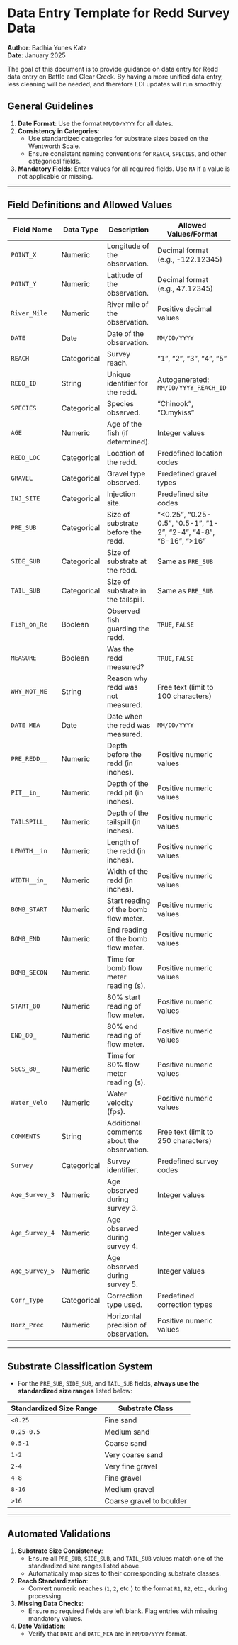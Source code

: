 Data Entry Template for Redd Survey Data
================

**Author**: Badhia Yunes Katz  
**Date**: January 2025

The goal of this document is to provide guidance on data entry for Redd
data entry on Battle and Clear Creek. By having a more unified data
entry, less cleaning will be needed, and therefore EDI updates will run
smoothly.

## General Guidelines

1.  **Date Format**: Use the format `MM/DD/YYYY` for all dates.
2.  **Consistency in Categories**:
    - Use standardized categories for substrate sizes based on the
      Wentworth Scale.
    - Ensure consistent naming conventions for `REACH`, `SPECIES`, and
      other categorical fields.
3.  **Mandatory Fields**: Enter values for all required fields. Use `NA`
    if a value is not applicable or missing.

------------------------------------------------------------------------

## Field Definitions and Allowed Values

| Field Name     | Data Type   | Description                                | Allowed Values/Format                                              |
|----------------|-------------|--------------------------------------------|--------------------------------------------------------------------|
| `POINT_X`      | Numeric     | Longitude of the observation.              | Decimal format (e.g., -122.12345)                                  |
| `POINT_Y`      | Numeric     | Latitude of the observation.               | Decimal format (e.g., 47.12345)                                    |
| `River_Mile`   | Numeric     | River mile of the observation.             | Positive decimal values                                            |
| `DATE`         | Date        | Date of the observation.                   | `MM/DD/YYYY`                                                       |
| `REACH`        | Categorical | Survey reach.                              | “1”, “2”, “3”, “4”, “5”                                            |
| `REDD_ID`      | String      | Unique identifier for the redd.            | Autogenerated: `MM/DD/YYYY_REACH_ID`                               |
| `SPECIES`      | Categorical | Species observed.                          | “Chinook”, “O.mykiss”                                              |
| `AGE`          | Numeric     | Age of the fish (if determined).           | Integer values                                                     |
| `REDD_LOC`     | Categorical | Location of the redd.                      | Predefined location codes                                          |
| `GRAVEL`       | Categorical | Gravel type observed.                      | Predefined gravel types                                            |
| `INJ_SITE`     | Categorical | Injection site.                            | Predefined site codes                                              |
| `PRE_SUB`      | Categorical | Size of substrate before the redd.         | “\<0.25”, “0.25-0.5”, “0.5-1”, “1-2”, “2-4”, “4-8”, “8-16”, “\>16” |
| `SIDE_SUB`     | Categorical | Size of substrate at the redd.             | Same as `PRE_SUB`                                                  |
| `TAIL_SUB`     | Categorical | Size of substrate in the tailspill.        | Same as `PRE_SUB`                                                  |
| `Fish_on_Re`   | Boolean     | Observed fish guarding the redd.           | `TRUE`, `FALSE`                                                    |
| `MEASURE`      | Boolean     | Was the redd measured?                     | `TRUE`, `FALSE`                                                    |
| `WHY_NOT_ME`   | String      | Reason why redd was not measured.          | Free text (limit to 100 characters)                                |
| `DATE_MEA`     | Date        | Date when the redd was measured.           | `MM/DD/YYYY`                                                       |
| `PRE_REDD__`   | Numeric     | Depth before the redd (in inches).         | Positive numeric values                                            |
| `PIT__in_`     | Numeric     | Depth of the redd pit (in inches).         | Positive numeric values                                            |
| `TAILSPILL_`   | Numeric     | Depth of the tailspill (in inches).        | Positive numeric values                                            |
| `LENGTH__in`   | Numeric     | Length of the redd (in inches).            | Positive numeric values                                            |
| `WIDTH__in_`   | Numeric     | Width of the redd (in inches).             | Positive numeric values                                            |
| `BOMB_START`   | Numeric     | Start reading of the bomb flow meter.      | Positive numeric values                                            |
| `BOMB_END`     | Numeric     | End reading of the bomb flow meter.        | Positive numeric values                                            |
| `BOMB_SECON`   | Numeric     | Time for bomb flow meter reading (s).      | Positive numeric values                                            |
| `START_80`     | Numeric     | 80% start reading of flow meter.           | Positive numeric values                                            |
| `END_80_`      | Numeric     | 80% end reading of flow meter.             | Positive numeric values                                            |
| `SECS_80_`     | Numeric     | Time for 80% flow meter reading (s).       | Positive numeric values                                            |
| `Water_Velo`   | Numeric     | Water velocity (fps).                      | Positive numeric values                                            |
| `COMMENTS`     | String      | Additional comments about the observation. | Free text (limit to 250 characters)                                |
| `Survey`       | Categorical | Survey identifier.                         | Predefined survey codes                                            |
| `Age_Survey_3` | Numeric     | Age observed during survey 3.              | Integer values                                                     |
| `Age_Survey_4` | Numeric     | Age observed during survey 4.              | Integer values                                                     |
| `Age_Survey_5` | Numeric     | Age observed during survey 5.              | Integer values                                                     |
| `Corr_Type`    | Categorical | Correction type used.                      | Predefined correction types                                        |
| `Horz_Prec`    | Numeric     | Horizontal precision of observation.       | Positive numeric values                                            |

------------------------------------------------------------------------

## Substrate Classification System

- For the `PRE_SUB`, `SIDE_SUB`, and `TAIL_SUB` fields, **always use the
  standardized size ranges** listed below:

| Standardized Size Range | Substrate Class          |
|-------------------------|--------------------------|
| `<0.25`                 | Fine sand                |
| `0.25-0.5`              | Medium sand              |
| `0.5-1`                 | Coarse sand              |
| `1-2`                   | Very coarse sand         |
| `2-4`                   | Very fine gravel         |
| `4-8`                   | Fine gravel              |
| `8-16`                  | Medium gravel            |
| `>16`                   | Coarse gravel to boulder |

------------------------------------------------------------------------

## Automated Validations

1.  **Substrate Size Consistency**:
    - Ensure all `PRE_SUB`, `SIDE_SUB`, and `TAIL_SUB` values match one
      of the standardized size ranges listed above.
    - Automatically map sizes to their corresponding substrate classes.
2.  **Reach Standardization**:
    - Convert numeric reaches (`1`, `2`, etc.) to the format `R1`, `R2`,
      etc., during processing.
3.  **Missing Data Checks**:
    - Ensure no required fields are left blank. Flag entries with
      missing mandatory values.
4.  **Date Validation**:
    - Verify that `DATE` and `DATE_MEA` are in `MM/DD/YYYY` format.
